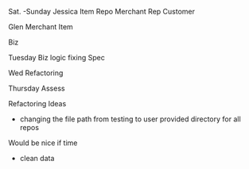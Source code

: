 
Sat. -Sunday
Jessica
Item Repo
Merchant Rep
Customer

Glen
Merchant
Item

Biz

Tuesday
Biz logic
fixing Spec

Wed
Refactoring

Thursday
Assess


Refactoring Ideas
- changing the file path from testing to user provided directory for all repos

Would be nice if time
- clean data
